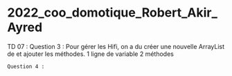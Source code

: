 # 2022_coo_domotique_Robert_Akir_Ayred

TD 07 : 
    Question 3 : 
        Pour gérer les Hifi, on a du créer une nouvelle ArrayList de<Hifi> 
        et ajouter les méthodes. 
        1 ligne de variable
        2 méthodes

    Question 4 : 
    